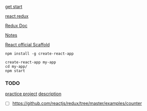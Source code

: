 [get start](https://egghead.io/courses/getting-started-with-redux)

[react redux](https://egghead.io/courses/building-react-applications-with-idiomatic-redux)

[Redux Doc](http://redux.js.org/)

[Notes](https://github.com/tayiorbeii/egghead.io_redux_course_notes)

[React official Scaffold](https://github.com/facebookincubator/create-react-app)

```
npm install -g create-react-app

create-react-app my-app
cd my-app/
npm start
```


### TODO

[practice project](https://github.com/reactjs/redux/tree/master/examples)
[description](https://github.com/reactjs/redux/blob/master/docs/introduction/Examples.md)

- [ ] https://github.com/reactjs/redux/tree/master/examples/counter



